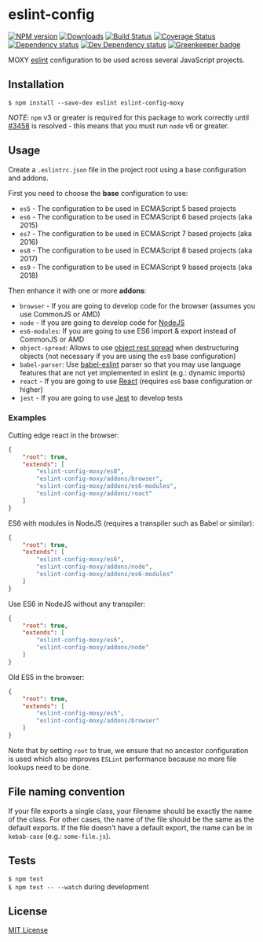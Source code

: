# eslint-config

[![NPM version][npm-image]][npm-url] [![Downloads][downloads-image]][npm-url] [![Build Status][travis-image]][travis-url] [![Coverage Status][codecov-image]][codecov-url] [![Dependency status][david-dm-image]][david-dm-url] [![Dev Dependency status][david-dm-dev-image]][david-dm-dev-url] [![Greenkeeper badge][greenkeeper-image]][greenkeeper-url]

[npm-url]:https://npmjs.org/package/eslint-config-moxy
[npm-image]:http://img.shields.io/npm/v/eslint-config-moxy.svg
[downloads-image]:http://img.shields.io/npm/dm/eslint-config-moxy.svg
[travis-url]:https://travis-ci.org/moxystudio/eslint-config
[travis-image]:http://img.shields.io/travis/moxystudio/eslint-config/master.svg
[codecov-url]:https://codecov.io/gh/moxystudio/eslint-config
[codecov-image]:https://img.shields.io/codecov/c/github/moxystudio/eslint-config/master.svg
[david-dm-url]:https://david-dm.org/moxystudio/eslint-config
[david-dm-image]:https://img.shields.io/david/moxystudio/eslint-config.svg
[david-dm-dev-url]:https://david-dm.org/moxystudio/eslint-config?type=dev
[david-dm-dev-image]:https://img.shields.io/david/dev/moxystudio/eslint-config.svg
[greenkeeper-image]:https://badges.greenkeeper.io/moxystudio/eslint-config.svg
[greenkeeper-url]:https://greenkeeper.io

MOXY [eslint](http://eslint.org/) configuration to be used across several JavaScript projects.


## Installation

`$ npm install --save-dev eslint eslint-config-moxy`

*NOTE*: `npm` v3 or greater is required for this package to work correctly until [#3458](https://github.com/eslint/eslint/issues/3458) is resolved - this means that you must run `node` v6 or greater.


## Usage

Create a `.eslintrc.json` file in the project root using a base configuration and addons.

First you need to choose the **base** configuration to use:

- `es5` - The configuration to be used in ECMAScript 5 based projects
- `es6` - The configuration to be used in ECMAScript 6 based projects (aka 2015)
- `es7` - The configuration to be used in ECMAScript 7 based projects (aka 2016)
- `es8` - The configuration to be used in ECMAScript 8 based projects (aka 2017)
- `es9` - The configuration to be used in ECMAScript 9 based projects (aka 2018)

Then enhance it with one or more **addons**:

- `browser` - If you are going to develop code for the browser (assumes you use CommonJS or AMD)
- `node` - If you are going to develop code for [NodeJS](nodejs.org)
- `es6-modules`: If you are going to use ES6 import & export instead of CommonJS or AMD
- `object-spread`: Allows to use [object rest spread](https://github.com/tc39/proposal-object-rest-spread) when destructuring objects (not necessary if you are using the `es9` base configuration)
- `babel-parser`: Use [babel-eslint](https://github.com/babel/babel-eslint) parser so that you may use language features that are not yet implemented in eslint (e.g.: dynamic imports)
- `react` - If you are going to use [React](https://reactjs.org/) (requires `es6` base configuration or higher)
- `jest` - If you are going to use [Jest](https://facebook.github.io/jest/) to develop tests


### Examples

Cutting edge react in the browser:

```json
{
    "root": true,
    "extends": [
        "eslint-config-moxy/es8",
        "eslint-config-moxy/addons/browser",
        "eslint-config-moxy/addons/es6-modules",
        "eslint-config-moxy/addons/react"
    ]
}
```

ES6 with modules in NodeJS (requires a transpiler such as Babel or similar):

```json
{
    "root": true,
    "extends": [
        "eslint-config-moxy/es6",
        "eslint-config-moxy/addons/node",
        "eslint-config-moxy/addons/es6-modules"
    ]
}
```

Use ES6 in NodeJS without any transpiler:

```json
{
    "root": true,
    "extends": [
        "eslint-config-moxy/es6",
        "eslint-config-moxy/addons/node"
    ]
}
```

Old ES5 in the browser:

```json
{
    "root": true,
    "extends": [
        "eslint-config-moxy/es5",
        "eslint-config-moxy/addons/browser"
    ]
}
```

Note that by setting `root` to true, we ensure that no ancestor configuration is used which also improves `ESLint` performance because no more file lookups need to be done.


## File naming convention

If your file exports a single class, your filename should be exactly the name of the class. For other cases, the name of the file should be the same as the default exports. If the file doesn't have a default export, the name can be in `kebab-case` (e.g.: `some-file.js`).


## Tests

`$ npm test`   
`$ npm test -- --watch` during development


## License

[MIT License](http://opensource.org/licenses/MIT)
